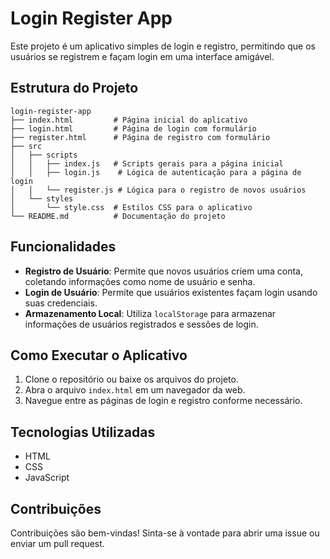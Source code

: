 # Login Register App

Este projeto é um aplicativo simples de login e registro, permitindo que os usuários se registrem e façam login em uma interface amigável.

## Estrutura do Projeto

```
login-register-app
├── index.html         # Página inicial do aplicativo
├── login.html         # Página de login com formulário
├── register.html      # Página de registro com formulário
├── src
│   ├── scripts
│   │   ├── index.js   # Scripts gerais para a página inicial
│   │   ├── login.js    # Lógica de autenticação para a página de login
│   │   └── register.js # Lógica para o registro de novos usuários
│   └── styles
│       └── style.css  # Estilos CSS para o aplicativo
└── README.md          # Documentação do projeto
```

## Funcionalidades

- **Registro de Usuário**: Permite que novos usuários criem uma conta, coletando informações como nome de usuário e senha.
- **Login de Usuário**: Permite que usuários existentes façam login usando suas credenciais.
- **Armazenamento Local**: Utiliza `localStorage` para armazenar informações de usuários registrados e sessões de login.

## Como Executar o Aplicativo

1. Clone o repositório ou baixe os arquivos do projeto.
2. Abra o arquivo `index.html` em um navegador da web.
3. Navegue entre as páginas de login e registro conforme necessário.

## Tecnologias Utilizadas

- HTML
- CSS
- JavaScript

## Contribuições

Contribuições são bem-vindas! Sinta-se à vontade para abrir uma issue ou enviar um pull request.